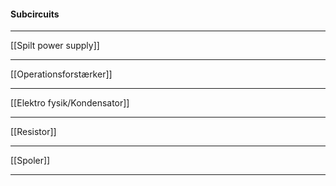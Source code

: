 
#### Subcircuits

***
[[Spilt power supply]]
***
[[Operationsforstærker]]
***
[[Elektro fysik/Kondensator]]
***
[[Resistor]]
***
[[Spoler]]
***

